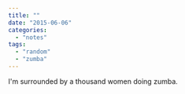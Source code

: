 ```yaml
---
title: ""
date: "2015-06-06"
categories: 
  - "notes"
tags: 
  - "random"
  - "zumba"
---
```


I'm surrounded by a thousand women doing zumba.
